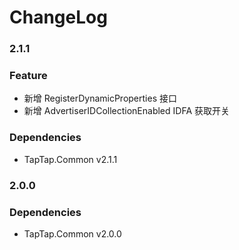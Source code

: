 # ChangeLog

### 2.1.1

### Feature

- 新增 RegisterDynamicProperties 接口
- 新增 AdvertiserIDCollectionEnabled IDFA 获取开关

### Dependencies

- TapTap.Common v2.1.1

### 2.0.0

### Dependencies

* TapTap.Common v2.0.0
